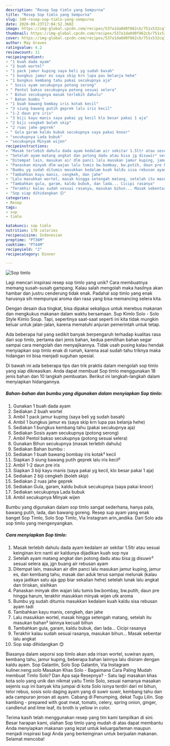 ```yaml
---
description: "Resep Sop timlo yang Sempurna"
title: "Resep Sop timlo yang Sempurna"
slug: 340-resep-sop-timlo-yang-sempurna
date: 2020-09-23T17:04:52.360Z
image: https://img-global.cpcdn.com/recipes/537a1da0d0f862cb/751x532cq70/sop-timlo-foto-resep-utama.jpg
thumbnail: https://img-global.cpcdn.com/recipes/537a1da0d0f862cb/751x532cq70/sop-timlo-foto-resep-utama.jpg
cover: https://img-global.cpcdn.com/recipes/537a1da0d0f862cb/751x532cq70/sop-timlo-foto-resep-utama.jpg
author: May Graves
ratingvalue: 4.2
reviewcount: 11
recipeingredient:
- "1 buah dada ayam"
- "2 buah wortel"
- "1 pack jamur kuping saya beli yg sudah basah"
- "1 bungkus jamur es saya skip krn lupa pas belanja hehe"
- "1 bungkus kembang tahu pakai secukupnya aja"
- " Sosis ayam secukupnya potong serong"
- " Pentol bakso secukupnya potong sesuai selera"
- " Bihun secukupnya masak terlebih dahulu"
- " Bahan bumbu "
- "1 buah bawang bombay iris kotak kecil"
- "3 siung bawang putih geprek lalu iris kecil"
- "1-2 daun pre iris"
- "3 biji kayu manis saya pakai yg kecil klo besar pakai 1 aja"
- "2 biji cengkeh boleh skip"
- "2 ruas jahe geprek"
- " Gula garam kaldu bubuk secukupnya saya pakai knoor"
- "secukupnya Lada bubuk"
- "secukupnya Minyak wijen"
recipeinstructions:
- "Masak terlebih dahulu dada ayam kedalam air sekitar 1.5ltr atau sesuai keinginan krn nanti air kaldunya dijadikan kuah sop nya"
- "Setelah ayam matang angkat dan potong dadu atau bisa jg disuwir² sesuai selera aja, jgn buang air rebusan ayam"
- "Ditempat lain, masukan air dlm panci lalu masukan jamur kuping, jamur es, dan kembang tahu, masak dan aduk terus sampai melunak (kalau saya jadikan satu aja gpp biar sekalian hehe) setelah lunak lalu angkat dan tiriskan, sisihkan"
- "Panaskan minyak dlm wajan lalu tumis bw.bombay, bw.putih, daun pre hingga harum, terakhir masukkan minyak wijen utk aroma"
- "Bumbu yg sudah ditumis masukkan kedalam kuah kaldu sisa rebusan ayam tadi"
- "Tambahkan kayu manis, cengkeh, dan jahe"
- "Lalu masukkan wortel, masak hingga setengah matang, setelah itu masukan bahan² lainnya kecuali bihun"
- "Tambahkan gula, garam, kaldu bubuk, dan lada... Cicipi rasanya"
- "Terakhir kalau sudah sesuai rasanya, masukan bihun... Masak sebentar lalu angkat"
- "Sop siap dihidangkan 😊"
categories:
- Resep
tags:
- sop
- timlo

katakunci: sop timlo 
nutrition: 178 calories
recipecuisine: Indonesian
preptime: "PT36M"
cooktime: "PT44M"
recipeyield: "2"
recipecategory: Dinner

---
```



![Sop timlo](https://img-global.cpcdn.com/recipes/537a1da0d0f862cb/751x532cq70/sop-timlo-foto-resep-utama.jpg)

Lagi mencari inspirasi resep sop timlo yang unik? Cara membuatnya memang susah-susah gampang. Kalau salah mengolah maka hasilnya akan hambar dan justru cenderung tidak enak. Padahal sop timlo yang enak harusnya sih mempunyai aroma dan rasa yang bisa memancing selera kita.

Dengan desain dua tingkat, bisa dipakai sekaligus untuk merebus makanan dan mengkukus makanan dalam waktu bersamaan. Sup Kimlo Solo - Solo Style Kimlo Soup. Tapi, sepertinya saat-saat seperti ini kita tidak mungkin keluar untuk jalan-jalan, karena mematuhi anjuran pemerintah untuk tetap.

Ada beberapa hal yang sedikit banyak berpengaruh terhadap kualitas rasa dari sop timlo, pertama dari jenis bahan, kedua pemilihan bahan segar sampai cara mengolah dan menyajikannya. Tidak usah pusing kalau hendak menyiapkan sop timlo enak di rumah, karena asal sudah tahu triknya maka hidangan ini bisa menjadi suguhan spesial.


Di bawah ini ada beberapa tips dan trik praktis dalam mengolah sop timlo yang siap dikreasikan. Anda dapat membuat Sop timlo menggunakan 18 jenis bahan dan 10 langkah pembuatan. Berikut ini langkah-langkah dalam menyiapkan hidangannya.

<!--inarticleads1-->

##### Bahan-bahan dan bumbu yang digunakan dalam menyiapkan Sop timlo:

1. Gunakan 1 buah dada ayam
1. Sediakan 2 buah wortel
1. Ambil 1 pack jamur kuping (saya beli yg sudah basah)
1. Ambil 1 bungkus jamur es (saya skip krn lupa pas belanja hehe)
1. Sediakan 1 bungkus kembang tahu (pakai secukupnya aja)
1. Sediakan  Sosis ayam secukupnya (potong serong)
1. Ambil  Pentol bakso secukupnya (potong sesuai selera)
1. Gunakan  Bihun secukupnya (masak terlebih dahulu)
1. Sediakan  Bahan bumbu :
1. Sediakan 1 buah bawang bombay iris kotak² kecil
1. Siapkan 3 siung bawang putih geprek lalu iris kecil²
1. Ambil 1-2 daun pre iris
1. Siapkan 3 biji kayu manis (saya pakai yg kecil, klo besar pakai 1 aja)
1. Sediakan 2 biji cengkeh (boleh skip)
1. Sediakan 2 ruas jahe geprek
1. Sediakan  Gula, garam, kaldu bubuk secukupnya (saya pakai knoor)
1. Sediakan secukupnya Lada bubuk
1. Ambil secukupnya Minyak wijen


Bumbu yang digunakan dalam sop timlo sangat sederhana, hanya pala, bawang putih, lada, dan bawang goreng. Resep sup ayam yang enak banget Sop Timlo, Solo Sop Timlo, Via Instagram arin_andika. Dari Solo ada sop timlo yang mengenyangkan. 

<!--inarticleads2-->

##### Cara menyiapkan Sop timlo:

1. Masak terlebih dahulu dada ayam kedalam air sekitar 1.5ltr atau sesuai keinginan krn nanti air kaldunya dijadikan kuah sop nya
1. Setelah ayam matang angkat dan potong dadu atau bisa jg disuwir² sesuai selera aja, jgn buang air rebusan ayam
1. Ditempat lain, masukan air dlm panci lalu masukan jamur kuping, jamur es, dan kembang tahu, masak dan aduk terus sampai melunak (kalau saya jadikan satu aja gpp biar sekalian hehe) setelah lunak lalu angkat dan tiriskan, sisihkan
1. Panaskan minyak dlm wajan lalu tumis bw.bombay, bw.putih, daun pre hingga harum, terakhir masukkan minyak wijen utk aroma
1. Bumbu yg sudah ditumis masukkan kedalam kuah kaldu sisa rebusan ayam tadi
1. Tambahkan kayu manis, cengkeh, dan jahe
1. Lalu masukkan wortel, masak hingga setengah matang, setelah itu masukan bahan² lainnya kecuali bihun
1. Tambahkan gula, garam, kaldu bubuk, dan lada... Cicipi rasanya
1. Terakhir kalau sudah sesuai rasanya, masukan bihun... Masak sebentar lalu angkat
1. Sop siap dihidangkan 😊


Biasanya dalam seporsi sop timlo akan ada irisan wortel, suwiran ayam, kembang tahu, jamur kuping, beberapa bahan lainnya lalu disiram dengan kaldu ayam. Sop Galantin, Solo Sop Galantin, Via Instagram kuliner.neng.solo Masakan Khas Solo - Bagaimana Cara Paling Mudah membuat Timlo Solo? Dan Apa saja Resepnya? - Satu lagi masakan khas kota solo yang unik dan nikmat yaitu Timlo Solo, sesuai namanya masakan sejenis sup ini banyak kita jumpai di kota Solo isinya terdiri dari mi bihun, telor rebus, sosis solo daging ayam yang di suwir suwir, kembang tahu dan ada campuran jeroan ati ayam. Cabang di Penumping, dekat Tugu Lilin. Sop kambing - prepared with goat meat, tomato, celery, spring onion, ginger, candlenut and lime leaf, its broth is yellow in color. 

Terima kasih telah menggunakan resep yang tim kami tampilkan di sini. Besar harapan kami, olahan Sop timlo yang mudah di atas dapat membantu Anda menyiapkan makanan yang lezat untuk keluarga/teman maupun menjadi inspirasi bagi Anda yang berkeinginan untuk berjualan makanan. Selamat mencoba!
